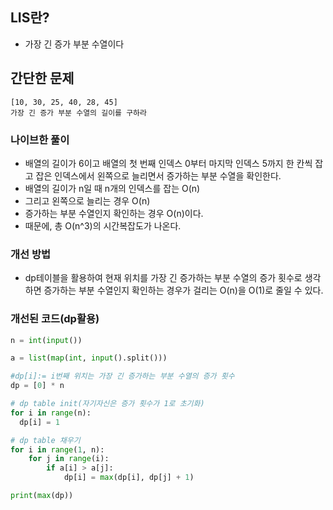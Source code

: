 ## LIS란?
  - 가장 긴 증가 부분 수열이다 

## 간단한 문제
  ```
  [10, 30, 25, 40, 28, 45]
  가장 긴 증가 부분 수열의 길이를 구하라
  ```
### 나이브한 풀이 
  - 배열의 길이가 6이고 배열의 첫 번째 인덱스 0부터 마지막 인덱스 5까지 한 칸씩 잡고 잡은 인덱스에서 왼쪽으로 늘리면서 증가하는 부분 수열을 확인한다.
  - 배열의 길이가 n일 때 n개의 인덱스를 잡는 O(n)
  - 그리고 왼쪽으로 늘리는 경우 O(n)
  - 증가하는 부분 수열인지 확인하는 경우 O(n)이다.
  - 때문에, 총 O(n^3)의 시간복잡도가 나온다.
### 개선 방법
  - dp테이블을 활용하여 현재 위치를 가장 긴 증가하는 부분 수열의 증가 횟수로 생각하면 증가하는 부분 수열인지 확인하는 경우가 걸리는 O(n)을 O(1)로 줄일 수 있다. 

### 개선된 코드(dp활용)
  ``` python
  n = int(input())

  a = list(map(int, input().split()))

  #dp[i]:= i번째 위치는 가장 긴 증가하는 부분 수열의 증가 횟수 
  dp = [0] * n
  
  # dp table init(자기자신은 증가 횟수가 1로 초기화)
  for i in range(n):
    dp[i] = 1

  # dp table 채우기
  for i in range(1, n):
      for j in range(i):
          if a[i] > a[j]:
              dp[i] = max(dp[i], dp[j] + 1)

  print(max(dp))
  ```
